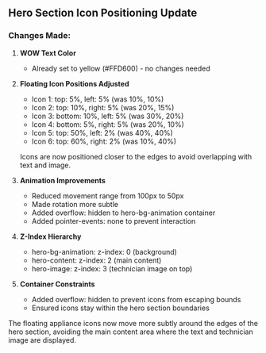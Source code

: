 ## Hero Section Icon Positioning Update

### Changes Made:

1. **WOW Text Color**
   - Already set to yellow (#FFD600) - no changes needed

2. **Floating Icon Positions Adjusted**
   - Icon 1: top: 5%, left: 5% (was 10%, 10%)
   - Icon 2: top: 10%, right: 5% (was 20%, 15%)
   - Icon 3: bottom: 10%, left: 5% (was 30%, 20%)
   - Icon 4: bottom: 5%, right: 5% (was 20%, 10%)
   - Icon 5: top: 50%, left: 2% (was 40%, 40%)
   - Icon 6: top: 60%, right: 2% (was 10%, 40%)
   
   Icons are now positioned closer to the edges to avoid overlapping with text and image.

3. **Animation Improvements**
   - Reduced movement range from 100px to 50px
   - Made rotation more subtle
   - Added overflow: hidden to hero-bg-animation container
   - Added pointer-events: none to prevent interaction

4. **Z-Index Hierarchy**
   - hero-bg-animation: z-index: 0 (background)
   - hero-content: z-index: 2 (main content)
   - hero-image: z-index: 3 (technician image on top)

5. **Container Constraints**
   - Added overflow: hidden to prevent icons from escaping bounds
   - Ensured icons stay within the hero section boundaries

The floating appliance icons now move more subtly around the edges of the hero section, avoiding the main content area where the text and technician image are displayed.